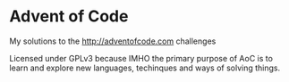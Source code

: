 # Advent of Code

My solutions to the http://adventofcode.com challenges

Licensed under GPLv3 because IMHO the primary purpose of AoC is to learn and explore new languages, techinques and ways of solving things.
